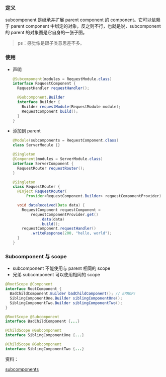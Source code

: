 ### 定义

subcomponent 是继承并扩展 parent component 的 component。它可以依赖于 parent component 中绑定的对象，反之则不行，也就是说，subcomponent 的 parent 的对象图是它自身的一张子图。

> ps：感觉像是跟子类意思差不多。



### 使用

* 声明

  ```java
  @Subcomponent(modules = RequestModule.class)
  interface RequestComponent {
    RequestHandler requestHandler();
  
    @Subcomponent.Builder
    interface Builder {
      Builder requestModule(RequestModule module);
      RequestComponent build();
    }
  }
  ```

* 添加到 parent

  ```java
  @Module(subcomponents = RequestComponent.class)
  class ServerModule {}
  
  @Singleton
  @Component(modules = ServerModule.class)
  interface ServerComponent {
    RequestRouter requestRouter();
  }
  
  @Singleton
  class RequestRouter {
    @Inject RequestRouter(
        Provider<RequestComponent.Builder> requestComponentProvider) {}
  
    void dataReceived(Data data) {
      RequestComponent requestComponent =
          requestComponentProvider.get()
              .data(data)
              .build();
      requestComponent.requestHandler()
          .writeResponse(200, "hello, world");
    }
  }
  ```



### Subcomponent 与 scope

+ subcomponent 不能使用与 parent 相同的 scope
+ 兄弟 subcomponent 可以使用相同的 scope

```java
@RootScope @Component
interface RootComponent {
  BadChildComponent.Builder badChildComponent(); // ERROR!
  SiblingComponentOne.Builder siblingComponentOne();
  SiblingComponentTwo.Builder siblingComponentTwo();
}

@RootScope @Subcomponent
interface BadChildComponent {...}

@ChildScope @Subcomponent
interface SiblingComponentOne {...}

@ChildScope @Subcomponent
interface SiblingComponentTwo {...}
```







资料：

[subcomponents](https://google.github.io/dagger/subcomponents.html)